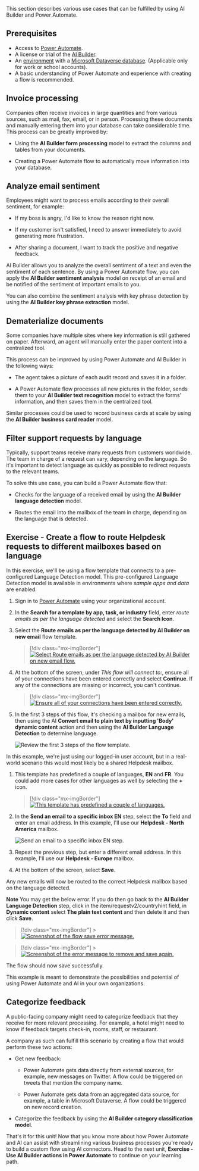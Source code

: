 This section describes various use cases that can be fulfilled by using AI Builder and Power Automate.

## Prerequisites

- Access to [Power Automate](https://flow.microsoft.com/?azure-portal=true).
- A license or trial of the [AI Builder](/ai-builder/administer-licensing).
- An [environment](/power-platform/admin/environments-overview) with a [Microsoft Dataverse database](/power-platform/admin/create-database). (Applicable only for work or school accounts).
- A basic understanding of Power Automate and experience with creating a flow is recommended.

## Invoice processing

Companies often receive invoices in large quantities and from various sources, such as mail, fax, email, or in person. Processing these documents and manually entering them into your database can take considerable time. This process can be greatly improved by:

- Using the **AI Builder form processing** model to extract the columns and tables from your documents.

- Creating a Power Automate flow to automatically move information into your database.

## Analyze email sentiment

Employees might want to process emails according to their overall sentiment, for example:

- If my boss is angry, I'd like to know the reason right now.

- If my customer isn't satisfied, I need to answer immediately to avoid generating more frustration.

- After sharing a document, I want to track the positive and negative feedback.

AI Builder allows you to analyze the overall sentiment of a text and even the sentiment of each sentence. By using a Power Automate flow, you can apply the **AI Builder sentiment analysis** model on receipt of an email and be notified of the sentiment of important emails to you.

You can also combine the sentiment analysis with key phrase detection by using the **AI Builder key phrase extraction** model.

## Dematerialize documents

Some companies have multiple sites where key information is still gathered on paper. Afterward, an agent will manually enter the paper content into a centralized tool.

This process can be improved by using Power Automate and AI Builder in the following ways:

- The agent takes a picture of each audit record and saves it in a folder.

- A Power Automate flow processes all new pictures in the folder, sends them to your **AI Builder text recognition** model to extract the forms' information, and then saves them in the centralized tool.

Similar processes could be used to record business cards at scale by using the **AI Builder business card reader** model.

## Filter support requests by language

Typically, support teams receive many requests from customers worldwide. The team in charge of a request can vary, depending on the language. So it's important to detect language as quickly as possible to redirect requests to the relevant teams.

To solve this use case, you can build a Power Automate flow that:

- Checks for the language of a received email by using the **AI Builder language detection** model.

- Routes the email into the mailbox of the team in charge, depending on the language that is detected.

## Exercise - Create a flow to route Helpdesk requests to different mailboxes based on language

In this exercise, we'll be using a flow template that connects to a pre-configured Language Detection model. This pre-configured Language Detection model is available in environments where *sample apps and data* are enabled.

1. Sign in to [Power Automate](https://ms.flow.microsoft.com/?azure-portal=true) using your organizational account.

1. In the **Search for a template by app, task, or industry** field, enter *route emails as per the language detected* and select the **Search Icon**.

1. Select the **Route emails as per the language detected by AI Builder on new email** flow template.

    > [!div class="mx-imgBorder"]
    > [![Select Route emails as per the language detected by AI Builder on new email flow.](../media/route-emails.png)](../media/route-emails.png#lightbox)

1. At the bottom of the screen, under *This flow will connect to:*, ensure all of your connections have been entered correctly and select **Continue**. If any of the connections are missing or incorrect, you can't continue.

    > [!div class="mx-imgBorder"]
    > [![Ensure all of your connections have been entered correctly.](../media/verify-connection-credentials.png)](../media/verify-connection-credentials.png#lightbox)

1. In the first 3 steps of this flow, it's checking a mailbox for new emails, then using the AI **Convert email to plain text by inputting 'Body' dynamic content** action and then using the **AI Builder Language Detection** to determine language.

    ![Review the first 3 steps of the flow template.](../media/new-flow-detect-language.png)

In this example, we're just using our logged-in user account, but in a real-world scenario this would most likely be a shared Helpdesk mailbox.

1. This template has predefined a couple of languages, **EN** and **FR**. You could add more cases for other languages as well by selecting the **+** icon.

    > [!div class="mx-imgBorder"]
    > [![This template has predefined a couple of languages.](../media/template-predefined-languages.png)](../media/template-predefined-languages.png#lightbox)

1. In the **Send an email to a specific inbox EN** step, select the **To** field and enter an email address. In this example, I'll use our **Helpdesk - North America** mailbox.

    ![Send an email to a specific inbox EN step.](../media/to-english-mailbox.png)

1. Repeat the previous step, but enter a different email address. In this example, I'll use our **Helpdesk - Europe** mailbox.

1. At the bottom of the screen, select **Save**.

Any new emails will now be routed to the correct Helpdesk mailbox based on the language detected.

**Note** You may get the below error. If you do then go back to the **AI Builder Language Detection** step, click in the item/requestv2/countryhint field, in **Dynamic content** select **The plain text content** and then delete it and then click **Save**.

> [!div class="mx-imgBorder"]
    > [![Screenshot of the flow save error message.](../media/03-ai-builder-flow-error.png)](../media/template-predefined-languages.png#lightbox)

> [!div class="mx-imgBorder"]
    > [![Screenshot of the error message to remove and save again.](../media/03-ai-builder-flow-error-2.png)](../media/template-predefined-languages.png#lightbox)

The flow should now save successfully.


This example is meant to demonstrate the possibilities and potential of using Power Automate and AI in your own organizations.  

## Categorize feedback

A public-facing company might need to categorize feedback that they receive for more relevant processing. For example, a hotel might need to know if feedback targets check-in, rooms, staff, or restaurant.

A company as such can fulfill this scenario by creating a flow that would perform these two actions:

- Get new feedback:

  - Power Automate gets data directly from external sources, for example, new messages on Twitter. A flow could be triggered on tweets that mention the company name.

  - Power Automate gets data from an aggregated data source, for example, a table in Microsoft Dataverse. A flow could be triggered on new record creation.

- Categorize the feedback by using the **AI Builder category classification model**.

That's it for this unit! Now that you know more about how Power Automate and AI can assist with streamlining various business processes you're ready to build a custom flow using AI connectors. Head to the next unit, **Exercise - Use AI Builder actions in Power Automate** to continue on your learning path.
